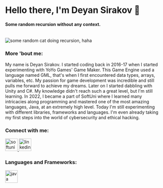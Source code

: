 # Hello there, I'm Deyan Sirakov 👋 

#### Some random recursion without any context.
<br/>
<img src="https://64.media.tumblr.com/tumblr_mdq4zdIq7u1rx5st2o1_500.gif" alt="some random cat doing recursion, haha" style="display: block, margin-left: auto, margin-right: auto, width: 50%">

### More 'bout me:
My name is Deyan Sirakov. I started coding back in 2016-17 when I started experimenting with YoYo Games' Game Maker. This Game Engine used a language named GML, that's when I first encountered data types, arrays, variables, etc. My passion for game development was incredible and still pulls me forward to achieve my dreams. Later on I started dabbling with Unity and C#. My knowledge didn't reach such a great level, but I'm still learning. In 2022, I became a part of SoftUni where I learned many intricacies along programming and mastered one of the most amazing languages, Java, at an extremely high level. Today I'm still experimenting with different libraries, frameworks and languages. I'm even already taking my first steps into the world of cybersecurity and ethical hacking.

### Connect with me:

<a href="https://softuni.bg/users/profile/show?username=Deyan2306" target="_blank" rel="noreferrer"> <img src="https://upload.wikimedia.org/wikipedia/commons/7/76/Logo_Software_University_%28SoftUni%29_-_blue.png" alt="softuni" width="40" height="40"/> </a> <a href="https://www.linkedin.com/in/deyan-sirakov-b6a421237/" target="_blank" rel="noreferrer"> <img src="https://upload.wikimedia.org/wikipedia/commons/thumb/c/ca/LinkedIn_logo_initials.png/768px-LinkedIn_logo_initials.png" alt="linkedin" width="40" height="40"/> </a>

### Languages and Frameworks:

<a href="https://www.java.com/en/" target="_blank" rel="noreferrer"> <img src="https://www.probytes.net/wp-content/uploads/2019/07/java-logo-vector-768x768.png" alt="java" width="40" height="40"/> </a>
